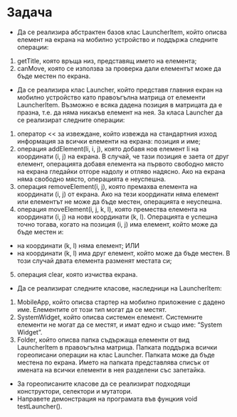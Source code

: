 # Задача
* Да се реализира абстрактен базов клас LauncherItem, който описва елемент на екрана на мобилно устройство и поддържа следните операции:
1. getTitle, която връща низ, представящ името на елемента;
2. canMove, която се използва за проверка дали елементът може да бъде местен по екрана.
* Да се реализира клас Launcher, който представя главния екран на мобилно устройство като правоъгълна матрица от елементи LauncherItem. Възможно е всяка дадена позиция в матрицата да е празна, т.е. да няма никакъв елемент на нея. За класа Launcher да се реализират следните операции:
1. оператор << за извеждане, който извежда на стандартния изход информация за всички елементи на екрана: позиция и име;
2. операция addElement(li, i, j), която добавя нов елемент li на координати (i, j) на екрана. В случай, че тази позиция е заета от друг елемент, операцията добавя елемента на първото свободно място на екрана гледайки отгоре надолу и отляво надясно. Ако на екрана няма свободно място, операцията е неуспешна.
3. операция removeElement(i, j), която премахва елемента на координати (i, j) от екрана. Ако на тези координати няма елемент или елементът не може да бъде местен, операцията е неуспешна.
4. операция moveElement(i, j, k, l), която премества елемента на координати (i, j) на нови координати (k, l). Операцията е успешна точно тогава, когато на позиция (i, j) има елемент, който може да бъде местен и: 
 - на координати (k, l) няма елемент; ИЛИ
 - на координати (k, l) има друг елемент, който може да бъде местен. В този случай двата елемента разменят местата си;
5. операция clear, която изчиства екрана.
* Да се реализират следните класове, наследници на LauncherItem:
1. MobileApp, който описва стартер на мобилно приложение с дадено име. Елементите от този тип могат да се местят.
2. SystemWidget, който описва системен елемент. Системните елементи не могат да се местят, и имат едно и също име: “System Widget”.
3. Folder, който описва папка съдържаща елементи от вид LauncherItem в правоъгълна матрица. Папката поддържа всички гореописани операции на клас Launcher. Папката може да бъде местена по екрана. Името на папката представлява списък от имената на всички елементи в нея разделени със запетайка.
* За гореописаните класове да се реализират подходящи конструктори, селектори и мутатори.
* Направете демонстрация на програмата във фунцкия void testLauncher().
